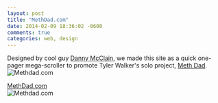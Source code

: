 ```yaml
---
layout: post
title: "MethDad.com"
date: 2014-02-09 18:36:02 -0600
comments: true
categories: web, design
---
```


[danny]: http://dannymcclain.tumblr.com/
[methdad]: https://soundcloud.com/methdad/
Designed by cool guy [Danny McClain][danny], we made this site as a quick one-pager mega-scroller to promote Tyler Walker's solo project, [Meth Dad][methdad].
<br>
![Methdad.com](/images/methdad/methdad.png)
<br>
<!--more-->
[methdadcom]: http://old.methdad.com/
[MethDad.com][methdadcom]
<br>
![Methdad.com](/images/methdad/methdad2.png)
<br>
